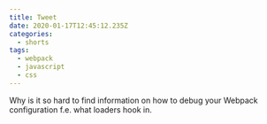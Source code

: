```yaml
---
title: Tweet
date: 2020-01-17T12:45:12.235Z
categories:
  - shorts
tags:
  - webpack
  - javascript
  - css
---
```

Why is it so hard to find information on how to debug your Webpack configuration f.e. what loaders hook in.
